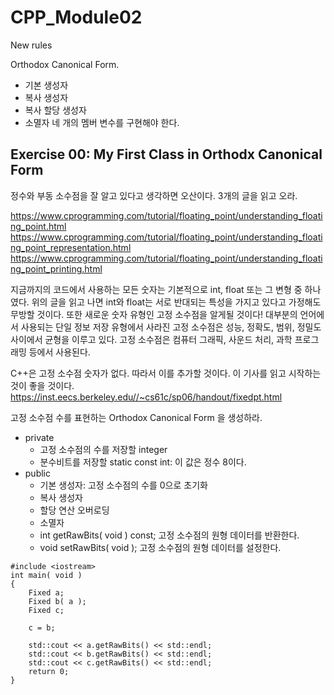 # CPP_Module02

New rules

Orthodox Canonical Form.
- 기본 생성자
- 복사 생성자
- 복사 할당 생성자
- 소멸자
네 개의 멤버 변수를 구현해야 한다.

## Exercise 00: My First Class in Orthodx Canonical Form

정수와 부동 소수점을 잘 알고 있다고 생각하면 오산이다.
3개의 글을 읽고 오라. 

https://www.cprogramming.com/tutorial/floating_point/understanding_floating_point.html
https://www.cprogramming.com/tutorial/floating_point/understanding_floating_point_representation.html
https://www.cprogramming.com/tutorial/floating_point/understanding_floating_point_printing.html

지금까지의 코드에서 사용하는 모든 숫자는 기본적으로 int, float 또는 그 변형 중 하나였다.
위의 글을 읽고 나면 int와 float는 서로 반대되는 특성을 가지고 있다고 가정해도 무방할 것이다.
또한 새로운 숫자 유형인 고정 소수점을 알게될 것이다!
대부분의 언어에서 사용되는 단일 정보 저장 유형에서 사라진 고정 소수점은 성능, 정확도, 범위, 정밀도 사이에서 균형을 이루고 있다.
고정 소수점은 컴퓨터 그래픽, 사운드 처리, 과학 프로그래밍 등에서 사용된다.

C++은 고정 소수점 숫자가 없다. 따라서 이를 추가할 것이다.
이 기사를 읽고 시작하는 것이 좋을 것이다.
https://inst.eecs.berkeley.edu//~cs61c/sp06/handout/fixedpt.html

고정 소수점 수를 표현하는 Orthodox Canonical Form 을 생성하라.
- private
    - 고정 소수점의 수를 저장할 integer
    - 분수비트를 저장할 static const int: 이 값은 정수 8이다.
- public
    - 기본 생성자: 고정 소수점의 수를 0으로 초기화
    - 복사 생성자
    - 할당 연산 오버로딩
    - 소멸자
    - int getRawBits( void ) const; 고정 소수점의 원형 데이터를 반환한다.
    - void  setRawBits( void ); 고정 소수점의 원형 데이터를 설정한다.
```
#include <iostream>
int main( void ) 
{
    Fixed a;
    Fixed b( a );
    Fixed c;

    c = b;
    
    std::cout << a.getRawBits() << std::endl;
    std::cout << b.getRawBits() << std::endl;
    std::cout << c.getRawBits() << std::endl;
    return 0;
}
```
